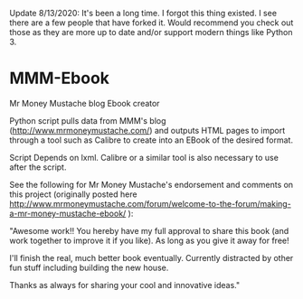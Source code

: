 Update 8/13/2020: It's been a long time. I forgot this thing existed. I see there are a few people that have forked it. Would recommend you check out those as they are more up to date and/or support modern things like Python 3.

MMM-Ebook
=========

Mr Money Mustache blog Ebook creator

Python script pulls data from MMM's blog (http://www.mrmoneymustache.com/) and outputs HTML pages to import through a tool such as Calibre to create into an EBook of the desired format.

Script Depends on lxml. Calibre or a similar tool is also necessary to use after the script.

See the following for Mr Money Mustache's endorsement and comments on this project (originally posted here http://www.mrmoneymustache.com/forum/welcome-to-the-forum/making-a-mr-money-mustache-ebook/ ):

"Awesome work!! You hereby have my full approval to share this book (and work together to improve it if you like). As long as you give it away for free!

I'll finish the real, much better book eventually. Currently distracted by other fun stuff including building the new house.

Thanks as always for sharing your cool and innovative ideas."

